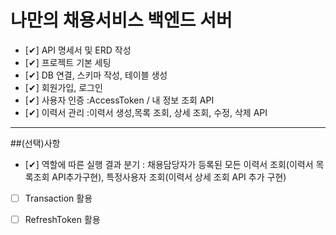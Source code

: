 # 나만의 채용서비스 백엔드 서버

- [✔︎] API 명세서 및 ERD 작성
- [✔︎] 프로젝트 기본 세팅
- [✔︎] DB 연결, 스키마 작성, 테이블 생성
- [✔︎] 회원가입, 로그인
- [✔︎] 사용자 인증 :AccessToken / 내 정보 조회 API
- [✔︎] 이력서 관리 :이력서 생성,목록 조회, 상세 조회, 수정, 삭제 API

---
##(선택)사항
- [✔︎] 역할에 따른 실행 결과 분기 : 채용담당자가 등록된 모든 이력서 조회(이력서 목록조회 API추가구현), 특정사용자 조회(이력서 상세 조회 API 추가 구현)
- [ ] Transaction 활용
- [ ] RefreshToken 활용


